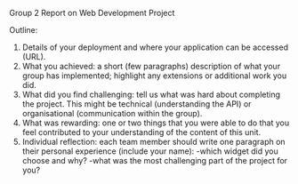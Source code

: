 Group 2 Report on Web Development Project

Outline:
1. Details of your deployment and where your application can be accessed (URL).
2. What you achieved: a short (few paragraphs) description of what your group has implemented; highlight any extensions or additional work you did.
3. What did you find challenging: tell us what was hard about completing the project. This might be technical (understanding the API) or organisational (communication within the group). 
4. What was rewarding: one or two things that you were able to do that you feel contributed to your understanding of the content of this unit.
5. Individual reflection: each team member should write one paragraph on their personal experience (include your name):
-which widget did you choose and why?
-what was the most challenging part of the project for you?
